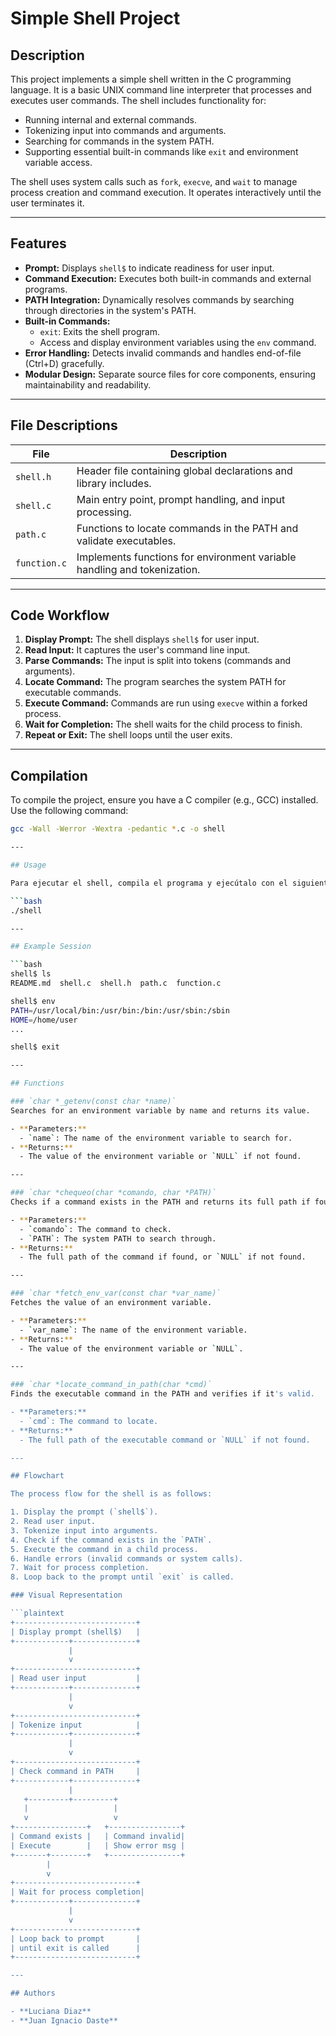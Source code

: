 # Simple Shell Project

## Description

This project implements a simple shell written in the C programming language. It is a basic UNIX command line interpreter that processes and executes user commands. The shell includes functionality for:

- Running internal and external commands.
- Tokenizing input into commands and arguments.
- Searching for commands in the system PATH.
- Supporting essential built-in commands like `exit` and environment variable access.

The shell uses system calls such as `fork`, `execve`, and `wait` to manage process creation and command execution. It operates interactively until the user terminates it.

---

## Features

- **Prompt:** Displays `shell$` to indicate readiness for user input.
- **Command Execution:** Executes both built-in commands and external programs.
- **PATH Integration:** Dynamically resolves commands by searching through directories in the system's PATH.
- **Built-in Commands:**
  - `exit`: Exits the shell program.
  - Access and display environment variables using the `env` command.
- **Error Handling:** Detects invalid commands and handles end-of-file (Ctrl+D) gracefully.
- **Modular Design:** Separate source files for core components, ensuring maintainability and readability.

---

## File Descriptions

| File         | Description                                                             |
| ------------ | ----------------------------------------------------------------------- |
| `shell.h`    | Header file containing global declarations and library includes.        |
| `shell.c`    | Main entry point, prompt handling, and input processing.                |
| `path.c`     | Functions to locate commands in the PATH and validate executables.      |
| `function.c` | Implements functions for environment variable handling and tokenization.|

---

## Code Workflow

1. **Display Prompt:** The shell displays `shell$` for user input.
2. **Read Input:** It captures the user's command line input.
3. **Parse Commands:** The input is split into tokens (commands and arguments).
4. **Locate Command:** The program searches the system PATH for executable commands.
5. **Execute Command:** Commands are run using `execve` within a forked process.
6. **Wait for Completion:** The shell waits for the child process to finish.
7. **Repeat or Exit:** The shell loops until the user exits.

---

## Compilation

To compile the project, ensure you have a C compiler (e.g., GCC) installed. Use the following command:

```bash
gcc -Wall -Werror -Wextra -pedantic *.c -o shell

---

## Usage

Para ejecutar el shell, compila el programa y ejecútalo con el siguiente comando:

```bash
./shell

---

## Example Session

```bash
shell$ ls
README.md  shell.c  shell.h  path.c  function.c

shell$ env
PATH=/usr/local/bin:/usr/bin:/bin:/usr/sbin:/sbin
HOME=/home/user
...

shell$ exit

---

## Functions

### `char *_getenv(const char *name)`
Searches for an environment variable by name and returns its value.

- **Parameters:**
  - `name`: The name of the environment variable to search for.
- **Returns:**
  - The value of the environment variable or `NULL` if not found.

---

### `char *chequeo(char *comando, char *PATH)`
Checks if a command exists in the PATH and returns its full path if found.

- **Parameters:**
  - `comando`: The command to check.
  - `PATH`: The system PATH to search through.
- **Returns:**
  - The full path of the command if found, or `NULL` if not found.

---

### `char *fetch_env_var(const char *var_name)`
Fetches the value of an environment variable.

- **Parameters:**
  - `var_name`: The name of the environment variable.
- **Returns:**
  - The value of the environment variable or `NULL`.

---

### `char *locate_command_in_path(char *cmd)`
Finds the executable command in the PATH and verifies if it's valid.

- **Parameters:**
  - `cmd`: The command to locate.
- **Returns:**
  - The full path of the executable command or `NULL` if not found.

---

## Flowchart

The process flow for the shell is as follows:

1. Display the prompt (`shell$`).
2. Read user input.
3. Tokenize input into arguments.
4. Check if the command exists in the `PATH`.
5. Execute the command in a child process.
6. Handle errors (invalid commands or system calls).
7. Wait for process completion.
8. Loop back to the prompt until `exit` is called.

### Visual Representation

```plaintext
+---------------------------+
| Display prompt (shell$)   |
+------------+--------------+
             |
             v
+---------------------------+
| Read user input           |
+------------+--------------+
             |
             v
+---------------------------+
| Tokenize input            |
+------------+--------------+
             |
             v
+---------------------------+
| Check command in PATH     |
+------------+--------------+
             |
   +---------+---------+
   |                   |
   v                   v
+----------------+   +----------------+
| Command exists |   | Command invalid|
| Execute        |   | Show error msg |
+-------+--------+   +----------------+
        |
        v
+---------------------------+
| Wait for process completion|
+------------+--------------+
             |
             v
+---------------------------+
| Loop back to prompt       |
| until exit is called      |
+---------------------------+

---

## Authors

- **Luciana Diaz**  
- **Juan Ignacio Daste**

